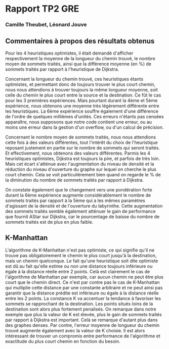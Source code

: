 # Rapport TP2 GRE
### Camille Theubet, Léonard Jouve

## Commentaires à propos des résultats obtenus

Pour les 4 heuristiques optimistes, il était demandé d'afficher respectivement 
la moyenne de la longueur du chemin trouvé, le nombre moyen de sommets traités,
ainsi que la différence moyenne (en %) de sommets traités par rapport à l'heuristique de Dijkstra.

Concernant la longueur du chemin trouvé, ces heuristiques étants optimistes, et permettant donc de toujours trouver le plus court chemin,
nous nous attendions à trouver toujours
la même longueur moyenne, soit celle du chemin le plus court entre la source et la destination.
Ce fût le cas pour les 3 premières expériences. Mais pourtant durant la 4ème et 5ème expérience, nous obtenons une moyenne 
très légèrement différente entre les heuristiques. La 6ème expérience souffre également d'une différence de l'ordre de quelques
millièmes d'unités. Ces erreurs n'étants pas censées apparaître, nous supposons que notre code contient une erreur, ou au moins
une erreur dans la gestion d'un overflow, ou d'un calcul de précision. 

Concernant le nombre moyen de sommets traités, nous nous attendions cette fois à des valeurs différentes, tout l'intérêt
du choix de l'heuristique reposant justement en partie sur le nombre de sommets qui seront traités. Et effectivement, 
nous obtenons des valeurs différentes. Parmis les 4 heuristiques optimistes, Dijkstra est toujours la pire, et parfois de très loin.
Mais cet écart s'atténue avec l'augmentation du niveau de densité et la réduction du niveau d'ouverture du graphe sur lequel on cherche le plus court
chemin. Cela se voit particulièrement bien quand on regarde le % de la diminution du nombre de sommets traités par rapport à Dijkstra.

On constate également que le changement vers une pondération forte durant la 6ème expérience augmente considérablement
le nombre de sommets traités par rapport à la 5ème qui a les mêmes paramètres d'agissant de la densité et de l'ouverture du labyrinthe.
Cette augmentation des sommets traités semble également atténuer le gain de performance que fournit AStar sur Dijkstra, 
car le pourcentage de baisse du nombre de sommets traités est de plus en plus faible.

## K-Manhattan

L'algorithme de K-Manhattan n'est pas optimiste, ce qui signifie qu'il ne trouve pas obligatoirement le chemin le plus court jusqu'à 
la destination, mais un chemin quelconque. Le fait qu'une heuristique soit dite optimiste est dû au fait qu'elle estime ou 
non une distance toujours inférieure ou égale à la distance réelle entre 2 points.
Celà est clairement le cas de l'algorithme de Manhattan par exemple, car aucun chemin ne peut être plus court que le chemin direct.
Ce n'est par contre pas le cas de K-Manhattan qui multiplie cette distance par une constante arbitraire et ne peut ainsi 
pas garantir que la distance prédite est inférieure ou égale à la distance réelle entre les 2 points. La constance K va 
accentuer la tendance à favoriser les sommets se rapprochant de la destination. Les points situés loins de la destination
sont alors plus fortement penalisés. On remarque dans notre exemple que plus la valeur de K est élevée, plus le gain de sommets traités par rapport à Dijkstra est important.
Celà se remarque d'autant plus dans des graphes denses. Par contre, l'erreur moyenne de longueur du chemin trouvé augmente 
également avec la valeur de K choisie. Il est alors intéressant de trouver un compromis entre performance de l'algorithme 
et exactitude du plus court chemin en fonction du besoin.
